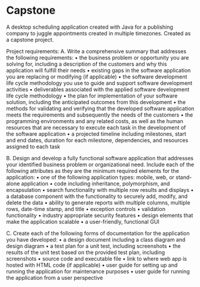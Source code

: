 # Capstone
A desktop scheduling application created with Java for a publishing company to juggle appointments created in multiple timezones. Created as a capstone project. 

Project requirements:
A.   Write a comprehensive summary that addresses the following requirements:
•   the business problem or opportunity you are solving for, including a description of the customers and why this application will fulfill their needs
•   existing gaps in the software application you are replacing or modifying (if applicable)
•   the software development life cycle methodology you use to guide and support software development activities
•   deliverables associated with the applied software development life cycle methodology
•   the plan for implementation of your software solution, including the anticipated outcomes from this development
•   the methods for validating and verifying that the developed software application meets the requirements and subsequently the needs of the customers
•   the programming environments and any related costs, as well as the human resources that are necessary to execute each task in the development of the software application
•   a projected timeline including milestones, start and end dates, duration for each milestone, dependencies, and resources assigned to each task

B.   Design and develop a fully functional software application that addresses your identified business problem or organizational need. Include each of the following attributes as they are the minimum required elements for the application:
•   one of the following application types: mobile, web, or stand-alone application
•   code including inheritance, polymorphism, and encapsulation
•   search functionality with multiple row results and displays
•   a database component with the functionality to securely add, modify, and delete the data
•   ability to generate reports with multiple columns, multiple rows, date-time stamp, and title
•   exception controls
•   validation functionality
•   industry appropriate security features
•   design elements that make the application scalable
•   a user-friendly, functional GUI

C.   Create each of the following forms of documentation for the application you have developed:
•   a design document including a class diagram and design diagram
•   a test plan for a unit test, including screenshots
•   the results of the unit test based on the provided test plan, including screenshots
•   source code and executable file
•   link to where web app is hosted with HTML code (if applicable)
•   user guide for setting up and running the application for maintenance purposes
•   user guide for running the application from a user perspective
